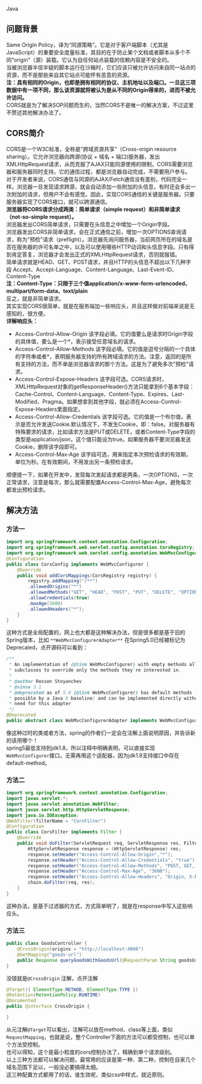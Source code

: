 Java
<a name="BHtLj"></a>
## 问题背景
Same Origin Policy，译为“同源策略”。它是对于客户端脚本（尤其是JavaScript）的重要安全度量标准，其目的在于防止某个文档或者脚本从多个不同“origin”（源）装载。它认为自任何站点装载的信赖内容是不安全的。<br />当被浏览器半信半疑的脚本运行在沙箱时，它们应该只被允许访问来自同一站点的资源，而不是那些来自其它站点可能怀有恶意的资源。<br />**注：具有相同的Origin，也即是拥有相同的协议、主机地址以及端口。一旦这三项数据中有一项不同，那么该资源就将被认为是从不同的Origin得来的，进而不被允许访问。**<br />CORS就是为了解决SOP问题而生的，当然CORS不是唯一的解决方案，不过这里不赘述其他解决办法了。
<a name="RJca5"></a>
## CORS简介
CORS是一个W3C标准，全称是"跨域资源共享”（Cross-origin resource sharing）。它允许浏览器向跨源(协议 + 域名 + 端口)服务器，发出XMLHttpRequest请求，从而克服了AJAX只能同源使用的限制。CORS需要浏览器和服务器同时支持。它的通信过程，都是浏览器自动完成，不需要用户参与。<br />对于开发者来说，CORS通信与同源的AJAX/Fetch通信没有差别，代码完全一样。浏览器一旦发现请求跨源，就会自动添加一些附加的头信息，有时还会多出一次附加的请求，但用户不会有感觉。因此，实现CORS通信的关键是服务器。只要服务器实现了CORS接口，就可以跨源通信。<br />**浏览器将CORS请求分成两类：简单请求（simple request）和非简单请求（not-so-simple request）。**<br />浏览器发出CORS简单请求，只需要在头信息之中增加一个Origin字段。<br />浏览器发出CORS非简单请求，会在正式通信之前，增加一次OPTIONS查询请求，称为"预检"请求（preflight）。浏览器先询问服务器，当前网页所在的域名是否在服务器的许可名单之中，以及可以使用哪些HTTP动词和头信息字段。只有得到肯定答复，浏览器才会发出正式的XMLHttpRequest请求，否则就报错。<br />简单请求就是HEAD、GET、POST请求，并且HTTP的头信息不超出以下几种字段 Accept、Accept-Language、Content-Language、Last-Event-ID、Content-Type<br />**注：Content-Type：只限于三个值application/x-www-form-urlencoded、multipart/form-data、text/plain**<br />反之，就是非简单请求。<br />其实实现CORS很简单，就是在服务端加一些响应头，并且这样做对前端来说是无感知的，很方便。<br />**详解响应头：**

- Access-Control-Allow-Origin 该字段必填。它的值要么是请求时Origin字段的具体值，要么是一个*，表示接受任意域名的请求。
- Access-Control-Allow-Methods 该字段必填。它的值是逗号分隔的一个具体的字符串或者*，表明服务器支持的所有跨域请求的方法。注意，返回的是所有支持的方法，而不单是浏览器请求的那个方法。这是为了避免多次"预检"请求。
- Access-Control-Expose-Headers 该字段可选。CORS请求时，XMLHttpRequest对象的getResponseHeader()方法只能拿到6个基本字段：Cache-Control、Content-Language、Content-Type、Expires、Last-Modified、Pragma。如果想拿到其他字段，就必须在Access-Control-Expose-Headers里面指定。
- Access-Control-Allow-Credentials 该字段可选。它的值是一个布尔值，表示是否允许发送Cookie.默认情况下，不发生Cookie，即：false。对服务器有特殊要求的请求，比如请求方法是PUT或DELETE，或者Content-Type字段的类型是application/json，这个值只能设为true。如果服务器不要浏览器发送Cookie，删除该字段即可。
- Access-Control-Max-Age 该字段可选，用来指定本次预检请求的有效期，单位为秒。在有效期间，不用发出另一条预检请求。

顺便提一下，如果在开发中，发现每次发起请求都是两条，一次OPTIONS，一次正常请求，注意是每次，那么就需要配置Access-Control-Max-Age，避免每次都发出预检请求。
<a name="L2gIO"></a>
## 解决方法
<a name="uyNwL"></a>
### 方法一
```java
import org.springframework.context.annotation.Configuration;
import org.springframework.web.servlet.config.annotation.CorsRegistry;
import org.springframework.web.servlet.config.annotation.WebMvcConfigurer;
@Configuration
public class CorsConfig implements WebMvcConfigurer {
    @Override
    public void addCorsMappings(CorsRegistry registry) {
        registry.addMapping("/**")
        .allowedOrigins("*")
        .allowedMethods("GET", "HEAD", "POST", "PUT", "DELETE", "OPTIONS")
        .allowCredentials(true)
        .maxAge(3600)
        .allowedHeaders("*");
    }
}
```
这种方式是全局配置的，网上也大都是这种解决办法，但是很多都是基于旧的Spring版本，比如 `**WebMvcConfigurerAdapter**` 在Spring5.0已经被标记为Deprecated，点开源码可以看到：
```java
/**
 * An implementation of {@link WebMvcConfigurer} with empty methods allowing
 * subclasses to override only the methods they're interested in.
 *
 * @author Rossen Stoyanchev
 * @since 3.1
 * @deprecated as of 5.0 {@link WebMvcConfigurer} has default methods (made
 * possible by a Java 8 baseline) and can be implemented directly without the
 * need for this adapter
 */
@Deprecated
public abstract class WebMvcConfigurerAdapter implements WebMvcConfigurer {}
```
像这种过时的类或者方法，spring的作者们一定会在注解上面说明原因，并告诉新的该用哪个！<br />spring5最低支持到jdk1.8，所以注释中明确表明，可以直接实现`WebMvcConfigurer`接口，无需再用这个适配器，因为jdk1.8支持接口中存在default-method。
<a name="uthPP"></a>
### 方法二
```java
import org.springframework.context.annotation.Configuration;
import javax.servlet.*;
import javax.servlet.annotation.WebFilter;
import javax.servlet.http.HttpServletResponse;
import java.io.IOException;
@WebFilter(filterName = "CorsFilter")
@Configuration
public class CorsFilter implements Filter {
    @Override
    public void doFilter(ServletRequest req, ServletResponse res, FilterChain chain) throws IOException, ServletException {
        HttpServletResponse response = (HttpServletResponse) res;
        response.setHeader("Access-Control-Allow-Origin","*");
        response.setHeader("Access-Control-Allow-Credentials", "true");
        response.setHeader("Access-Control-Allow-Methods", "POST, GET, PATCH, DELETE, PUT");
        response.setHeader("Access-Control-Max-Age", "3600");
        response.setHeader("Access-Control-Allow-Headers", "Origin, X-Requested-With, Content-Type, Accept");
        chain.doFilter(req, res);
    }
}
```
这种办法，是基于过滤器的方式，方式简单明了，就是在response中写入这些响应头。
<a name="XS9kB"></a>
### 方法三
```java
public class GoodsController {
    @CrossOrigin(origins = "http://localhost:4000")
    @GetMapping("goods-url")
    public Response queryGoodsWithGoodsUrl(@RequestParam String goodsUrl) throws Exception {}
}
```
没错就是`@CrossOrigin` 注解，点开注解
```java
@Target({ ElementType.METHOD, ElementType.TYPE })
@Retention(RetentionPolicy.RUNTIME)
@Documented
public @interface CrossOrigin {

}
```
从元注解`@Target`可以看出，注解可以放在method、class等上面，类似`RequestMapping`，也就是说，整个Controller下面的方法可以都受控制，也可以单个方法受控制。<br />也可以得知，这个是最小粒度的cors控制办法了，精确到单个请求级别。<br />以上三种方法都可以解决问题，最常用的应该是第一种、第二种，控制在自家几个域名范围下足以，一般没必要搞得太细。<br />这三种配置方式都用了的话，谁生效呢，类似css中样式，就近原则。
